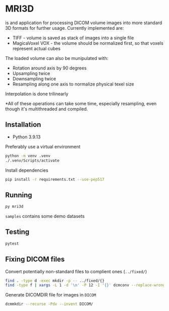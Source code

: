 # MRI3D

is and application for processing DICOM volume images into more standard 3D formats for further usage. Currently implemented are:

- TIFF - volume is saved as stack of images into a single file
- MagicaVoxel VOX - the volume should be normalized first, so that voxels represent actual cubes

The loaded volume can also be munipulated with:

- Rotation around axis by 90 degrees
- Upsampling twice
- Downsampling twice
- Resampling along one axis to normalize physical texel size

Interpolation is done trilinearly

\*All of these operations can take some time, especially resampling, even though it's multithreaded and compiled.

## Installation

- Python 3.9.13

Preferably use a virtual environment

```sh
python -m venv .venv
./.venv/Scripts/activate
```

Install dependencies

```sh
pip install -r requirements.txt --use-pep517
```

## Running

```sh
py mri3d
```

`samples` contains some demo datasets

## Testing

```sh
pytest
```

## Fixing DICOM files

Convert potentially non-standard files to complient ones (`../fixed/`)

```sh
find . -type d -exec mkdir -p -- ../fixed/{}
find -type f | xargs -L 1 -d '\n' -P 12 -I '{}' dcmconv --replace-wrong-delim --ignore-parse-errors "{}" "../fixed/{}"
```

Generate DICOMDIR file for images in `DICOM`

```sh
dcmmkdir --recurse -Pdv --invent DICOM/
```
